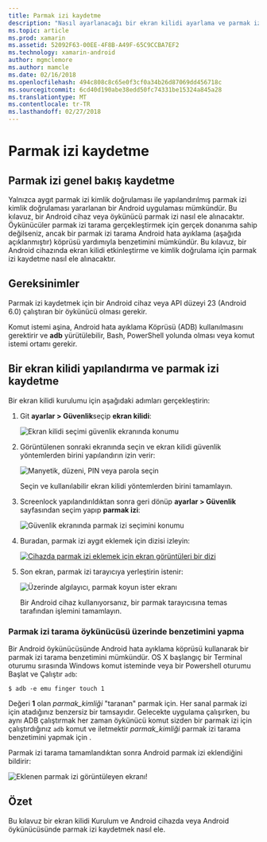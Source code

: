 ```yaml
---
title: Parmak izi kaydetme
description: "Nasıl ayarlanacağı bir ekran kilidi ayarlama ve parmak izi bir Android cihaz veya öykünücü kaydetme."
ms.topic: article
ms.prod: xamarin
ms.assetid: 52092F63-00EE-4F8B-A49F-65C9CCBA7EF2
ms.technology: xamarin-android
author: mgmclemore
ms.author: mamcle
ms.date: 02/16/2018
ms.openlocfilehash: 494c808c8c65e0f3cf0a34b26d87069dd456718c
ms.sourcegitcommit: 6cd40d190abe38edd50fc74331be15324a845a28
ms.translationtype: MT
ms.contentlocale: tr-TR
ms.lasthandoff: 02/27/2018
---
```

# <a name="enrolling-a-fingerprint"></a>Parmak izi kaydetme

## <a name="enrolling-a-fingerprint-overview"></a>Parmak izi genel bakış kaydetme

Yalnızca aygıt parmak izi kimlik doğrulaması ile yapılandırılmış parmak izi kimlik doğrulaması yararlanan bir Android uygulaması mümkündür. Bu kılavuz, bir Android cihaz veya öykünücü parmak izi nasıl ele alınacaktır. Öykünücüler parmak izi tarama gerçekleştirmek için gerçek donanıma sahip değilseniz, ancak bir parmak izi tarama Android hata ayıklama (aşağıda açıklanmıştır) köprüsü yardımıyla benzetimini mümkündür.  Bu kılavuz, bir Android cihazında ekran kilidi etkinleştirme ve kimlik doğrulama için parmak izi kaydetme nasıl ele alınacaktır.

## <a name="requirements"></a>Gereksinimler

Parmak izi kaydetmek için bir Android cihaz veya API düzeyi 23 (Android 6.0) çalıştıran bir öykünücü olması gerekir.

Komut istemi aşina, Android hata ayıklama Köprüsü (ADB) kullanılmasını gerektirir ve **adb** yürütülebilir, Bash, PowerShell yolunda olması veya komut istemi ortamı gerekir.

## <a name="configuring-a-screen-lock-and-enrolling-a-fingerprint"></a>Bir ekran kilidi yapılandırma ve parmak izi kaydetme 

Bir ekran kilidi kurulumu için aşağıdaki adımları gerçekleştirin:

1. Git **ayarlar > Güvenlik**seçip **ekran kilidi**:

    ![Ekran kilidi seçimi güvenlik ekranında konumu](enrolling-fingerprint-images/testing-01.png)

2. Görüntülenen sonraki ekranında seçin ve ekran kilidi güvenlik yöntemlerden birini yapılandırın izin verir: 

    ![Manyetik, düzeni, PIN veya parola seçin](enrolling-fingerprint-images/testing-02.png)

   Seçin ve kullanılabilir ekran kilidi yöntemlerden birini tamamlayın.

3. Screenlock yapılandırıldıktan sonra geri dönüp **ayarlar > Güvenlik** sayfasından seçim yapıp **parmak izi**:

    ![Güvenlik ekranında parmak izi seçimini konumu](enrolling-fingerprint-images/testing-03.png)

4. Buradan, parmak izi aygıt eklemek için dizisi izleyin:

    [![Cihazda parmak izi eklemek için ekran görüntüleri bir dizi](enrolling-fingerprint-images/testing-04-sml.png)](enrolling-fingerprint-images/testing-04.png)

5. Son ekran, parmak izi tarayıcıya yerleştirin istenir: 

    ![Üzerinde algılayıcı, parmak koyun ister ekranı](enrolling-fingerprint-images/testing-05.png)

    Bir Android cihaz kullanıyorsanız, bir parmak tarayıcısına temas tarafından işlemini tamamlayın. 
    
    
### <a name="simulating-a-fingerprint-scan-on-the-emulator"></a>Parmak izi tarama öykünücüsü üzerinde benzetimini yapma

Bir Android öykünücüsünde Android hata ayıklama köprüsü kullanarak bir parmak izi tarama benzetimini mümkündür. OS X başlangıç bir Terminal oturumu sırasında Windows komut isteminde veya bir Powershell oturumu Başlat ve Çalıştır `adb`:

```shell
$ adb -e emu finger touch 1
```

Değeri **1** olan _parmak\_kimliği_ "taranan" parmak için. Her sanal parmak izi için atadığınız benzersiz bir tamsayıdır. Gelecekte uygulama çalışırken, bu aynı ADB çalıştırmak her zaman öykünücü komut sizden bir parmak izi için çalıştırdığınız `adb` komut ve iletmektir _parmak\_kimliği_ parmak izi tarama benzetimini yapmak için .

Parmak izi tarama tamamlandıktan sonra Android parmak izi eklendiğini bildirir:  

![Eklenen parmak izi görüntüleyen ekranı!](enrolling-fingerprint-images/testing-06.png)

## <a name="summary"></a>Özet 

Bu kılavuz bir ekran kilidi Kurulum ve Android cihazda veya Android öykünücüsünde parmak izi kaydetmek nasıl ele. 

